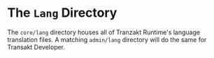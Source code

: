 # The `Lang` Directory
The `core/lang` directory houses all of Tranzakt Runtime's language translation files.
A matching `admin/lang` directory will do the same for Transakt Developer.
